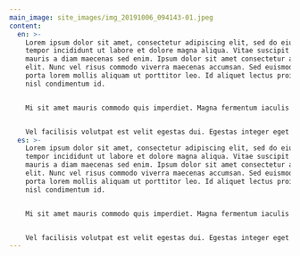 ```yaml
---
main_image: site_images/img_20191006_094143-01.jpeg
content:
  en: >-
    Lorem ipsum dolor sit amet, consectetur adipiscing elit, sed do eiusmod
    tempor incididunt ut labore et dolore magna aliqua. Vitae suscipit tellus
    mauris a diam maecenas sed enim. Ipsum dolor sit amet consectetur adipiscing
    elit. Nunc vel risus commodo viverra maecenas accumsan. Sed euismod nisi
    porta lorem mollis aliquam ut porttitor leo. Id aliquet lectus proin nibh
    nisl condimentum id. 


    Mi sit amet mauris commodo quis imperdiet. Magna fermentum iaculis eu non diam phasellus. At volutpat diam ut venenatis tellus. Non quam lacus suspendisse faucibus interdum posuere lorem. Consequat mauris nunc congue nisi. Cras ornare arcu dui vivamus arcu. Elit scelerisque mauris pellentesque pulvinar pellentesque habitant morbi tristique. Tempus iaculis urna id volutpat. Commodo sed egestas egestas fringilla phasellus faucibus scelerisque. Facilisi morbi tempus iaculis urna id. Risus sed vulputate odio ut enim blandit. Sed vulputate mi sit amet. Purus sit amet volutpat consequat mauris nunc. Amet consectetur adipiscing elit duis tristique sollicitudin nibh sit. Phasellus egestas tellus rutrum tellus pellentesque eu tincidunt tortor. Egestas congue quisque egestas diam in.


    Vel facilisis volutpat est velit egestas dui. Egestas integer eget aliquet nibh praesent tristique. Nunc scelerisque viverra mauris in aliquam sem fringilla ut morbi. Vestibulum sed arcu non odio euismod lacinia at. Ut morbi tincidunt augue interdum velit euismod in pellentesque. Ultrices tincidunt arcu non sodales. Lacus vel facilisis volutpat est velit egestas dui id ornare. Libero justo laoreet sit amet cursus sit. Mauris a diam maecenas sed enim ut sem. Ac turpis egestas maecenas pharetra convallis posuere. Neque ornare aenean euismod elementum nisi quis eleifend quam. Pellentesque diam volutpat commodo sed egestas egestas fringilla phasellus. Proin sagittis nisl rhoncus mattis rhoncus urna neque. Odio pellentesque diam volutpat commodo sed egestas egestas. Eget sit amet tellus cras adipiscing enim eu turpis. Arcu felis bibendum ut tristique et egestas quis ipsum suspendisse.
  es: >-
    Lorem ipsum dolor sit amet, consectetur adipiscing elit, sed do eiusmod
    tempor incididunt ut labore et dolore magna aliqua. Vitae suscipit tellus
    mauris a diam maecenas sed enim. Ipsum dolor sit amet consectetur adipiscing
    elit. Nunc vel risus commodo viverra maecenas accumsan. Sed euismod nisi
    porta lorem mollis aliquam ut porttitor leo. Id aliquet lectus proin nibh
    nisl condimentum id.


    Mi sit amet mauris commodo quis imperdiet. Magna fermentum iaculis eu non diam phasellus. At volutpat diam ut venenatis tellus. Non quam lacus suspendisse faucibus interdum posuere lorem. Consequat mauris nunc congue nisi. Cras ornare arcu dui vivamus arcu. Elit scelerisque mauris pellentesque pulvinar pellentesque habitant morbi tristique. Tempus iaculis urna id volutpat. Commodo sed egestas egestas fringilla phasellus faucibus scelerisque. Facilisi morbi tempus iaculis urna id. Risus sed vulputate odio ut enim blandit. Sed vulputate mi sit amet. Purus sit amet volutpat consequat mauris nunc. Amet consectetur adipiscing elit duis tristique sollicitudin nibh sit. Phasellus egestas tellus rutrum tellus pellentesque eu tincidunt tortor. Egestas congue quisque egestas diam in.


    Vel facilisis volutpat est velit egestas dui. Egestas integer eget aliquet nibh praesent tristique. Nunc scelerisque viverra mauris in aliquam sem fringilla ut morbi. Vestibulum sed arcu non odio euismod lacinia at. Ut morbi tincidunt augue interdum velit euismod in pellentesque. Ultrices tincidunt arcu non sodales. Lacus vel facilisis volutpat est velit egestas dui id ornare. Libero justo laoreet sit amet cursus sit. Mauris a diam maecenas sed enim ut sem. Ac turpis egestas maecenas pharetra convallis posuere. Neque ornare aenean euismod elementum nisi quis eleifend quam. Pellentesque diam volutpat commodo sed egestas egestas fringilla phasellus. Proin sagittis nisl rhoncus mattis rhoncus urna neque. Odio pellentesque diam volutpat commodo sed egestas egestas. Eget sit amet tellus cras adipiscing enim eu turpis. Arcu felis bibendum ut tristique et egestas quis ipsum suspendisse.
---
```

